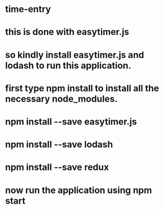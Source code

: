 # time-entry
# this is done with easytimer.js
# so kindly install easytimer.js and lodash  to run this application.
# first type npm install to install all the necessary node_modules.
# npm install --save easytimer.js
# npm install --save lodash
# npm install --save redux
# now run the application using npm start
